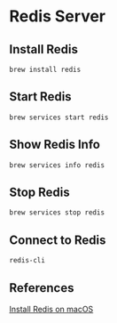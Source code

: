 # Redis Server

## Install Redis

```shell
brew install redis
```

## Start Redis

```shell
brew services start redis
```

## Show Redis Info

```shell
brew services info redis
```

## Stop Redis

```shell
brew services stop redis
```

## Connect to Redis

```shell
redis-cli
```

## References

[Install Redis on macOS](https://redis.io/docs/install/install-redis/install-redis-on-mac-os/)
